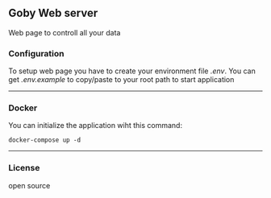 ## Goby Web server
Web page to controll all your data


### Configuration
To setup web page you have to create your environment file *.env*. You can get *.env.example* to copy/paste to your root path to start application

---
### Docker
You can initialize the application wiht this command:

```
docker-compose up -d
```

---
### License
open source 